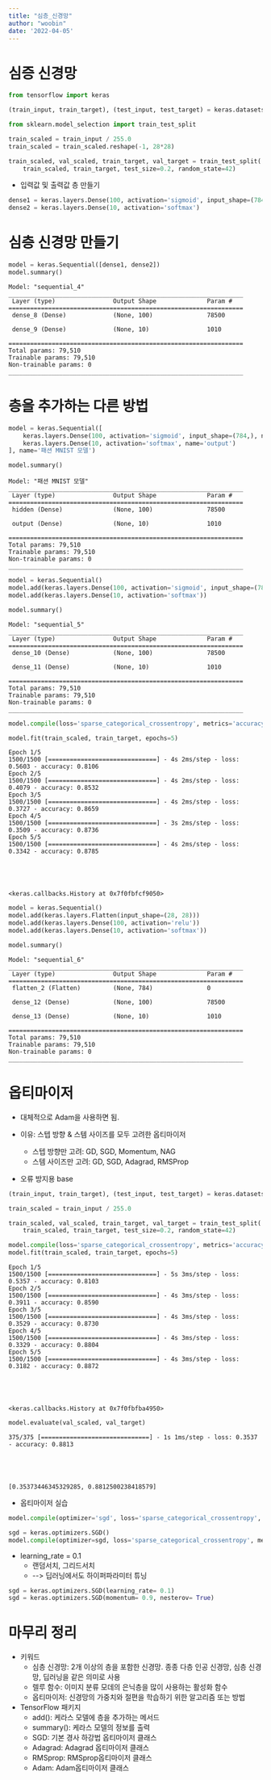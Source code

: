 ```yaml
---
title: "심층_신경망"
author: "woobin"
date: '2022-04-05'
---
```


# 심증 신경망


```python
from tensorflow import keras

(train_input, train_target), (test_input, test_target) = keras.datasets.fashion_mnist.load_data()
```


```python
from sklearn.model_selection import train_test_split

train_scaled = train_input / 255.0
train_scaled = train_scaled.reshape(-1, 28*28)

train_scaled, val_scaled, train_target, val_target = train_test_split(
    train_scaled, train_target, test_size=0.2, random_state=42)
```

- 입력값 및 출력값 층 만들기


```python
dense1 = keras.layers.Dense(100, activation='sigmoid', input_shape=(784,))
dense2 = keras.layers.Dense(10, activation='softmax')
```

# 심층 신경망 만들기


```python
model = keras.Sequential([dense1, dense2])
model.summary()
```

    Model: "sequential_4"
    _________________________________________________________________
     Layer (type)                Output Shape              Param #   
    =================================================================
     dense_8 (Dense)             (None, 100)               78500     
                                                                     
     dense_9 (Dense)             (None, 10)                1010      
                                                                     
    =================================================================
    Total params: 79,510
    Trainable params: 79,510
    Non-trainable params: 0
    _________________________________________________________________
    

# 층을 추가하는 다른 방법


```python
model = keras.Sequential([
    keras.layers.Dense(100, activation='sigmoid', input_shape=(784,), name='hidden'),
    keras.layers.Dense(10, activation='softmax', name='output')
], name='패션 MNIST 모델')
```


```python
model.summary()
```

    Model: "패션 MNIST 모델"
    _________________________________________________________________
     Layer (type)                Output Shape              Param #   
    =================================================================
     hidden (Dense)              (None, 100)               78500     
                                                                     
     output (Dense)              (None, 10)                1010      
                                                                     
    =================================================================
    Total params: 79,510
    Trainable params: 79,510
    Non-trainable params: 0
    _________________________________________________________________
    


```python
model = keras.Sequential()
model.add(keras.layers.Dense(100, activation='sigmoid', input_shape=(784,)))
model.add(keras.layers.Dense(10, activation='softmax'))
```


```python
model.summary()
```

    Model: "sequential_5"
    _________________________________________________________________
     Layer (type)                Output Shape              Param #   
    =================================================================
     dense_10 (Dense)            (None, 100)               78500     
                                                                     
     dense_11 (Dense)            (None, 10)                1010      
                                                                     
    =================================================================
    Total params: 79,510
    Trainable params: 79,510
    Non-trainable params: 0
    _________________________________________________________________
    


```python
model.compile(loss='sparse_categorical_crossentropy', metrics='accuracy')

model.fit(train_scaled, train_target, epochs=5)
```

    Epoch 1/5
    1500/1500 [==============================] - 4s 2ms/step - loss: 0.5603 - accuracy: 0.8106
    Epoch 2/5
    1500/1500 [==============================] - 4s 2ms/step - loss: 0.4079 - accuracy: 0.8532
    Epoch 3/5
    1500/1500 [==============================] - 4s 2ms/step - loss: 0.3727 - accuracy: 0.8659
    Epoch 4/5
    1500/1500 [==============================] - 3s 2ms/step - loss: 0.3509 - accuracy: 0.8736
    Epoch 5/5
    1500/1500 [==============================] - 4s 2ms/step - loss: 0.3342 - accuracy: 0.8785
    




    <keras.callbacks.History at 0x7f0fbfcf9050>




```python
model = keras.Sequential()
model.add(keras.layers.Flatten(input_shape=(28, 28)))
model.add(keras.layers.Dense(100, activation='relu'))
model.add(keras.layers.Dense(10, activation='softmax'))
```


```python
model.summary()
```

    Model: "sequential_6"
    _________________________________________________________________
     Layer (type)                Output Shape              Param #   
    =================================================================
     flatten_2 (Flatten)         (None, 784)               0         
                                                                     
     dense_12 (Dense)            (None, 100)               78500     
                                                                     
     dense_13 (Dense)            (None, 10)                1010      
                                                                     
    =================================================================
    Total params: 79,510
    Trainable params: 79,510
    Non-trainable params: 0
    _________________________________________________________________
    

# 옵티마이저
- 대체적으로 Adam을 사용하면 됨.
- 이유: 스텝 방향 & 스템 사이즈를 모두 고려한 옵티마이저
  - 스텝 방향만 고려: GD, SGD, Momentum, NAG
  - 스템 사이즈만 고려: GD, SGD, Adagrad, RMSProp

- 오류 방지용 base


```python
(train_input, train_target), (test_input, test_target) = keras.datasets.fashion_mnist.load_data()

train_scaled = train_input / 255.0

train_scaled, val_scaled, train_target, val_target = train_test_split(
    train_scaled, train_target, test_size=0.2, random_state=42)
```


```python
model.compile(loss='sparse_categorical_crossentropy', metrics='accuracy')
model.fit(train_scaled, train_target, epochs=5)
```

    Epoch 1/5
    1500/1500 [==============================] - 5s 3ms/step - loss: 0.5357 - accuracy: 0.8103
    Epoch 2/5
    1500/1500 [==============================] - 4s 3ms/step - loss: 0.3911 - accuracy: 0.8590
    Epoch 3/5
    1500/1500 [==============================] - 4s 3ms/step - loss: 0.3529 - accuracy: 0.8730
    Epoch 4/5
    1500/1500 [==============================] - 4s 3ms/step - loss: 0.3329 - accuracy: 0.8804
    Epoch 5/5
    1500/1500 [==============================] - 4s 3ms/step - loss: 0.3182 - accuracy: 0.8872
    




    <keras.callbacks.History at 0x7f0fbfba4950>




```python
model.evaluate(val_scaled, val_target)
```

    375/375 [==============================] - 1s 1ms/step - loss: 0.3537 - accuracy: 0.8813
    




    [0.35373446345329285, 0.8812500238418579]



- 옵티마이저 실습


```python
model.compile(optimizer='sgd', loss='sparse_categorical_crossentropy', metrics='accuracy')
```


```python
sgd = keras.optimizers.SGD()
model.compile(optimizer=sgd, loss='sparse_categorical_crossentropy', metrics='accuracy')
```

- learning_rate = 0.1
  - 랜덤서치, 그리드서치
  - --> 딥러닝에서도 하이퍼파라미터 튜닝


```python
sgd = keras.optimizers.SGD(learning_rate= 0.1)
sgd = keras.optimizers.SGD(momentum= 0.9, nesterov= True)
```

# 마무리 정리
- 키워드
  - 심층 신경망: 2개 이상의 층을 포함한 신경망. 종종 다층 인공 신경망, 심층 신경망, 딥러닝을 같은 의미로 사용
  - 렐루 함수: 이미지 분류 모데의 은닉층을 많이 사용하는 활성화 함수
  - 옵티마이저: 신경망의 가중치와 절편을 학습하기 위한 알고리즘 또는 방법
- TensorFlow 패키지
  - add(): 케라스 모델에 층을 추가하는 메서드
  - summary(): 케라스 모델의 정보를 출력
  - SGD: 기본 경사 하강법 옵티마이저 클래스
  - Adagrad: Adagrad 옵티마이저 클래스
  - RMSprop: RMSprop옵티마이저 클래스
  - Adam: Adam옵티마이저 클래스

